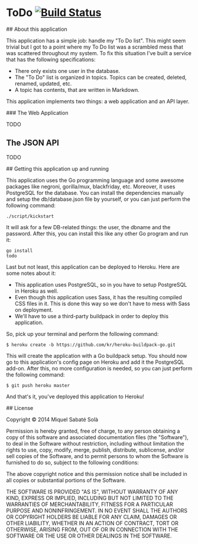 # ToDo [![Build Status](https://travis-ci.org/mssola/todo.svg?branch=master)](https://travis-ci.org/mssola/todo)

## About this application

This application has a simple job: handle my "To Do list". This might seem
trivial but I got to a point where my To Do list was a scrambled mess that was
scattered throughout my system. To fix this situation I've built a service that
has the following specifications:

* There only exists one user in the database.
* The "To Do" list is organized in topics. Topics can be created, deleted,
  renamed, updated, etc.
* A topic has contents, that are written in Markdown.

This application implements two things: a web application and an API layer.

### The Web Application

TODO

## The JSON API

TODO

## Getting this application up and running

This application uses the Go programming language and some awesome packages
like negroni, gorilla/mux, blackfriday, etc. Moreover, it uses PostgreSQL
for the database. You can install the dependencies manually and setup
the db/database.json file by yourself, or you can just perform the
following command:

    ./script/kickstart

It will ask for a few DB-related things: the user, the dbname and the password.
After this, you can install this like any other Go program and run it:

    go install
    todo

Last but not least, this application can be deployed to Heroku. Here are some
notes about it:

* This application uses PostgreSQL, so in you have to setup PostgreSQL in
  Heroku as well.
* Even though this application uses Sass, it has the resulting compiled CSS
  files in it. This is done this way so we don't have to mess with Sass on
  deployment.
* We'll have to use a third-party buildpack in order to deploy this
  application.

So, pick up your terminal and perform the following command:

    $ heroku create -b https://github.com/kr/heroku-buildpack-go.git

This will create the application with a Go buildpack setup. You should now go
to this application's config page on Heroku and add it the PostgreSQL add-on.
After this, no more configuration is needed, so you can just perform the
following command:

    $ git push heroku master

And that's it, you've deployed this application to Heroku!

## License

Copyright &copy; 2014 Miquel Sabaté Solà

Permission is hereby granted, free of charge, to any person obtaining
a copy of this software and associated documentation files (the
"Software"), to deal in the Software without restriction, including
without limitation the rights to use, copy, modify, merge, publish,
distribute, sublicense, and/or sell copies of the Software, and to
permit persons to whom the Software is furnished to do so, subject to
the following conditions:

The above copyright notice and this permission notice shall be
included in all copies or substantial portions of the Software.

THE SOFTWARE IS PROVIDED "AS IS", WITHOUT WARRANTY OF ANY KIND,
EXPRESS OR IMPLIED, INCLUDING BUT NOT LIMITED TO THE WARRANTIES OF
MERCHANTABILITY, FITNESS FOR A PARTICULAR PURPOSE AND
NONINFRINGEMENT. IN NO EVENT SHALL THE AUTHORS OR COPYRIGHT HOLDERS BE
LIABLE FOR ANY CLAIM, DAMAGES OR OTHER LIABILITY, WHETHER IN AN ACTION
OF CONTRACT, TORT OR OTHERWISE, ARISING FROM, OUT OF OR IN CONNECTION
WITH THE SOFTWARE OR THE USE OR OTHER DEALINGS IN THE SOFTWARE.

